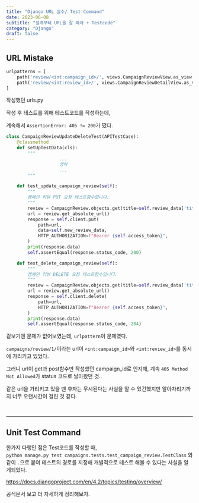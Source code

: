 ```yaml
---
title: "Django URL 실수/ Test Command"
date: 2023-06-08
subtitle: "설계부터 URL을 잘 짜자 + Testcode"
category: "Django"
draft: false
---
```


## URL Mistake

```python
urlpatterns = [
    path('review/<int:campaign_id>/', views.CampaignReviewView.as_view(), name='campaign_review_view'),
    path('review/<int:review_id>/', views.CampaignReviewDetailView.as_view(), name='campaign_review_detail_view'),
]
```

작성했던 urls.py

작성 후 테스트를 위해 테스트코드를 작성하는데,

계속해서 `AssertionError: 405 != 200`가 떴다.

```python
class CampaignReviewUpdateDeleteTest(APITestCase):
    @classmethod
    def setUpTestData(cls):
        """
                    ...
                    생략
                    ...
        """

    def test_update_campaign_review(self):
        """
        캠페인 리뷰 PUT 요청 테스트함수입니다.
        """
        review = CampaignReview.objects.get(title=self.review_data['title'])
        url = review.get_absolute_url()
        response = self.client.put(
            path=url,
            data=self.new_review_data,
            HTTP_AUTHORIZATION=f"Bearer {self.access_token}",
        )
        print(response.data)
        self.assertEqual(response.status_code, 200)

    def test_delete_campaign_review(self):
        """
        캠페인 리뷰 DELETE 요청 테스트함수입니다.
        """
        review = CampaignReview.objects.get(title=self.review_data['title'])
        url = review.get_absolute_url()
        response = self.client.delete(
            path=url,
            HTTP_AUTHORIZATION=f"Bearer {self.access_token}",
        )
        print(response.data)
        self.assertEqual(response.status_code, 204)
```

겉보기엔 문제가 없어보였는데, `urlpattern`이 문제였다.

`campaigns/review/1/`이라는 url이 `<int:campaign_id>`와 `<int:review_id>`를 동시에 가리키고 있었다.

그러니 url이 get과 post함수만 작성했던 campaign_id로 인지해, 계속 `405 Method Not Allowed`가 status 코드로 날아왔던 것..

같은 url을 가리키고 있을 땐 후자는 무시된다는 사실을 알 수 있긴했지만 알아차리기까지 너무 오랜시간이 걸린 것 같다.

<br/>

---

## Unit Test Command

한가지 다행인 점은 Test코드를 작성할 때,  
`python manage.py test campaigns.tests.test_campaign_review.TestClass`
와 같이 `.`으로 붙여 테스트의 경로를 지정해 개별적으로 테스트 해볼 수 있다는 사실을 알게되었다.

https://docs.djangoproject.com/en/4.2/topics/testing/overview/

공식문서 보고 더 자세하게 정리해보자.